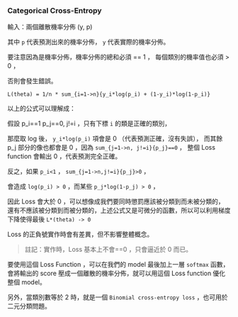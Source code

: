 ### Categorical Cross-Entropy

輸入：兩個離散機率分佈 (y, p)

其中 `p` 代表預測出來的機率分佈， `y` 代表實際的機率分佈。

要注意因為是機率分佈，機率分佈的總和必須 == 1 ，
每個類別的機率值也必須 > 0 ，

否則會發生錯誤。

```
L(theta) = 1/n * sum_{i=1->n}{y_i*log(p_i) + (1-y_i)*log(1-p_i)}
```

以上的公式可以理解成：

假設 p_i==1 p_j==0, j!=i ，只有下標 `i` 的類是正確的類別，

那麼取 log 後， `y_i*log(p_i)` 項會是 0 （代表預測正確，沒有失誤），
而其餘 p_j 部分的像也都會是 0 ，因為 `sum_{j=1->n, j!=i}{p_j}==0` ，
整個 Loss function 會輸出 0 ，代表預測完全正確。

反之，如果 `p_i<1` ， `sum_{j=1->n,j!=i}{p_j}>0` ，

會造成 `log(p_i) > 0` ，而某些 `p_j*log(1-p_j) > 0` ，

因此 Loss 會大於 0 ，可以想像成我們要同時懲罰應該被分類到而未被分類的，
還有不應該被分類到而被分類的，上述公式又是可微分的函數，所以可以利用梯度下降使得最後 `L*(theta) -> 0`

Loss 的正負號實作時會有差異，但不影響整體概念。

> 註記：實作時，Loss 基本上不會==0 ，只會逼近於 0 而已。


要使用這個 Loss Function ，可以在我們的 model 最後加上一層 `softmax` 函數，會將輸出的 score 壓成一個離散的機率分佈，就可以用這個 Loss function 優化整個 model。

另外，當類別數等於 2 時，就是一個 `Binomial cross-entropy loss` ，也可用於二元分類問題。

